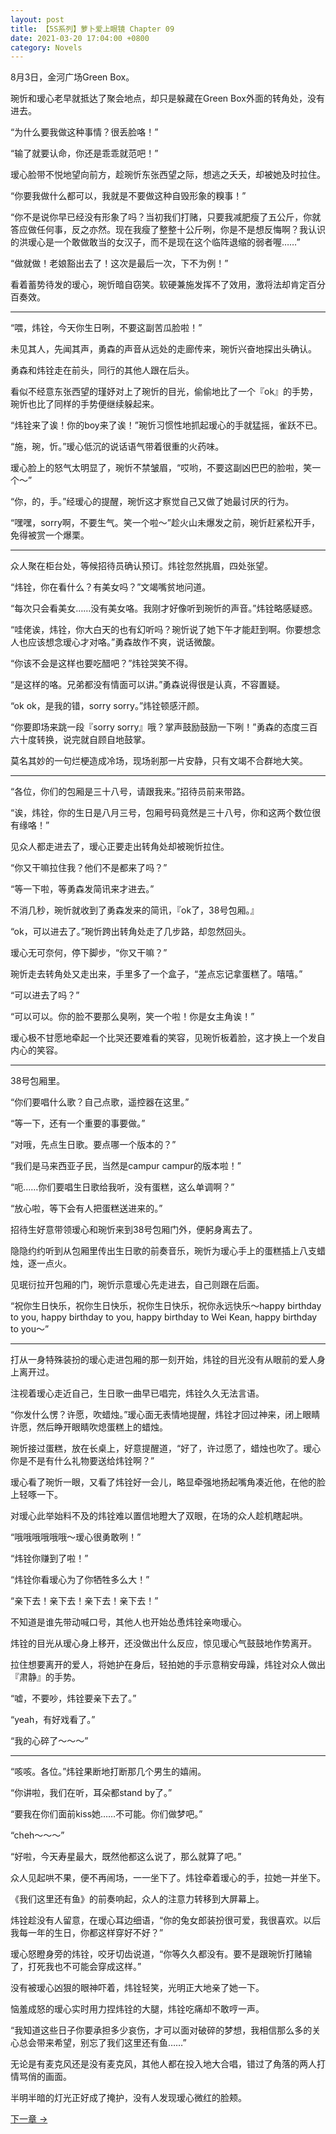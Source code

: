 ```yaml
---
layout: post
title: 【5S系列】萝卜爱上眼镜 Chapter 09
date: 2021-03-20 17:04:00 +0800
category: Novels
---
```

8月3日，金河广场Green Box。

琬忻和瑷心老早就抵达了聚会地点，却只是躲藏在Green Box外面的转角处，没有进去。

“为什么要我做这种事情？很丢脸咯！”

“输了就要认命，你还是乖乖就范吧！”

瑷心脸带不悦地望向前方，趁琬忻东张西望之际，想逃之夭夭，却被她及时拉住。

“你要我做什么都可以，我就是不要做这种自毁形象的糗事！”

“你不是说你早已经没有形象了吗？当初我们打赌，只要我减肥瘦了五公斤，你就答应做任何事，反之亦然。现在我瘦了整整十公斤咧，你是不是想反悔啊？我认识的洪瑷心是一个敢做敢当的女汉子，而不是现在这个临阵退缩的弱者喔……”

“做就做！老娘豁出去了！这次是最后一次，下不为例！”

看着蓄势待发的瑷心，琬忻暗自窃笑。软硬兼施发挥不了效用，激将法却肯定百分百奏效。

----

“喂，炜铨，今天你生日咧，不要这副苦瓜脸啦！”

未见其人，先闻其声，勇森的声音从远处的走廊传来，琬忻兴奋地探出头确认。

勇森和炜铨走在前头，同行的其他人跟在后头。

看似不经意东张西望的瑾妤对上了琬忻的目光，偷偷地比了一个『ok』的手势，琬忻也比了同样的手势便继续躲起来。

“炜铨来了诶！你的boy来了诶！”琬忻习惯性地抓起瑷心的手就猛摇，雀跃不已。

“施，琬，忻。”瑷心低沉的说话语气带着很重的火药味。

瑷心脸上的怒气太明显了，琬忻不禁皱眉，“哎哟，不要这副凶巴巴的脸啦，笑一个～”

“你，的，手。”经瑷心的提醒，琬忻这才察觉自己又做了她最讨厌的行为。

“嘿嘿，sorry啊，不要生气。笑一个啦～”趁火山未爆发之前，琬忻赶紧松开手，免得被赏一个爆栗。

----

众人聚在柜台处，等候招待员确认预订。炜铨忽然挑眉，四处张望。

“炜铨，你在看什么？有美女吗？”文竭嘴贫地问道。

“每次只会看美女……没有美女咯。我刚才好像听到琬忻的声音。”炜铨略感疑惑。

“哇佬诶，炜铨，你大白天的也有幻听吗？琬忻说了她下午才能赶到啊。你要想念人也应该想念瑷心才对咯。”勇森故作不爽，说话微酸。

“你该不会是这样也要吃醋吧？”炜铨哭笑不得。

“是这样的咯。兄弟都没有情面可以讲。”勇森说得很是认真，不容置疑。

“ok ok，是我的错，sorry sorry。”炜铨顿感汗颜。

“你要即场来跳一段『sorry sorry』哦？掌声鼓励鼓励一下咧！”勇森的态度三百六十度转换，说完就自顾自地鼓掌。

莫名其妙的一句烂梗造成冷场，现场剎那一片安静，只有文竭不合群地大笑。

----

“各位，你们的包厢是三十八号，请跟我来。”招待员前来带路。

“诶，炜铨，你的生日是八月三号，包厢号码竟然是三十八号，你和这两个数位很有缘咯！”

见众人都走进去了，瑷心正要走出转角处却被琬忻拉住。

“你又干嘛拉住我？他们不是都来了吗？”

“等一下啦，等勇森发简讯来才进去。”

不消几秒，琬忻就收到了勇森发来的简讯，『ok了，38号包厢。』

“ok，可以进去了。”琬忻跨出转角处走了几步路，却忽然回头。

瑷心无可奈何，停下脚步，“你又干嘛？”

琬忻走去转角处又走出来，手里多了一个盒子，“差点忘记拿蛋糕了。嘻嘻。”

“可以进去了吗？”

“可以可以。你的脸不要那么臭咧，笑一个啦！你是女主角诶！”

瑷心极不甘愿地牵起一个比哭还要难看的笑容，见琬忻板着脸，这才换上一个发自内心的笑容。

----

38号包厢里。

“你们要唱什么歌？自己点歌，遥控器在这里。”

“等一下，还有一个重要的事要做。”

“对哦，先点生日歌。要点哪一个版本的？”

“我们是马来西亚子民，当然是campur campur的版本啦！”

“呃……你们要唱生日歌给我听，没有蛋糕，这么单调啊？”

“放心啦，等下会有人把蛋糕送进来的。”

招待生好意带领瑷心和琬忻来到38号包厢门外，便躬身离去了。

隐隐约约听到从包厢里传出生日歌的前奏音乐，琬忻为瑷心手上的蛋糕插上八支蜡烛，逐一点火。

见珉衍拉开包厢的门，琬忻示意瑷心先走进去，自己则跟在后面。

“祝你生日快乐，祝你生日快乐，祝你生日快乐，祝你永远快乐～happy birthday to you, happy birthday to you, happy birthday to Wei Kean, happy birthday to you～”

----

打从一身特殊装扮的瑷心走进包厢的那一刻开始，炜铨的目光没有从眼前的爱人身上离开过。

注视着瑷心走近自己，生日歌一曲早已唱完，炜铨久久无法言语。

“你发什么愣？许愿，吹蜡烛。”瑷心面无表情地提醒，炜铨才回过神来，闭上眼睛许愿，然后睁开眼睛吹熄蛋糕上的蜡烛。

琬忻接过蛋糕，放在长桌上，好意提醒道，“好了，许过愿了，蜡烛也吹了。瑷心你是不是有什么礼物要送给炜铨啊？”

瑷心看了琬忻一眼，又看了炜铨好一会儿，略显牵强地扬起嘴角凑近他，在他的脸上轻啄一下。

对瑷心此举始料不及的炜铨难以置信地瞪大了双眼，在场的众人趁机瞎起哄。

“哦哦哦哦哦哦～瑷心很勇敢咧！”

“炜铨你赚到了啦！”

“炜铨你看瑷心为了你牺牲多么大！”

“亲下去！亲下去！亲下去！亲下去！”

不知道是谁先带动喊口号，其他人也开始怂恿炜铨亲吻瑷心。

炜铨的目光从瑷心身上移开，还没做出什么反应，惊见瑷心气鼓鼓地作势离开。

拉住想要离开的爱人，将她护在身后，轻拍她的手示意稍安毋躁，炜铨对众人做出『肃静』的手势。

“嘘，不要吵，炜铨要亲下去了。”

“yeah，有好戏看了。”

“我的心碎了～～～”

----

“咳咳。各位。”炜铨果断地打断那几个男生的嬉闹。

“你讲啦，我们在听，耳朵都stand by了。”

“要我在你们面前kiss她……不可能。你们做梦吧。”

“cheh～～～”

“好啦，今天寿星最大，既然他都这么说了，那么就算了吧。”

众人见起哄不果，便不再闹场，一一坐下了。炜铨牵着瑷心的手，拉她一并坐下。

《我们这里还有鱼》的前奏响起，众人的注意力转移到大屏幕上。

炜铨趁没有人留意，在瑷心耳边细语，“你的兔女郎装扮很可爱，我很喜欢。以后我每一年的生日，你都这样穿好不好？”

瑷心怒瞪身旁的炜铨，咬牙切齿说道，“你等久久都没有。要不是跟琬忻打赌输了，打死我也不可能会穿成这样。”

没有被瑷心凶狠的眼神吓着，炜铨轻笑，光明正大地亲了她一下。

恼羞成怒的瑷心实时用力捏炜铨的大腿，炜铨吃痛却不敢哼一声。

“我知道这些日子你要承担多少哀伤，才可以面对破碎的梦想，我相信那么多的关心总会带来希望，别忘了我们这里还有鱼……”

无论是有麦克风还是没有麦克风，其他人都在投入地大合唱，错过了角落的两人打情骂俏的画面。

半明半暗的灯光正好成了掩护，没有人发现瑷心微红的脸颊。

[下一章 →](/novels/2021/03/20/in-love-with-a-savage-gf-10.html)
